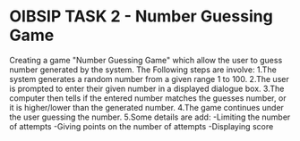 # OIBSIP TASK 2 - Number Guessing Game
Creating a game "Number Guessing Game" which allow the user to guess number generated by the system.
         The Following steps are involve:
         1.The system generates a random number from a given range 1 to 100.
         2.The user is prompted to enter their given number in a displayed dialogue box.
         3.The computer then tells if the entered number matches the guesses number, or it is higher/lower than
           the generated number.
         4.The game continues under the user guessing the number.
         5.Some details are add:
          -Limiting the number of attempts
          -Giving points on the number of attempts
          -Displaying score
